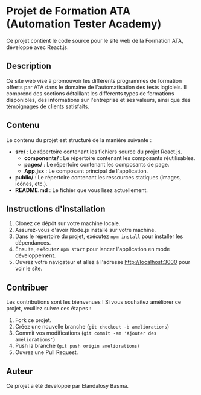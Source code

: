 # Projet de Formation ATA (Automation Tester Academy)

Ce projet contient le code source pour le site web de la Formation ATA, développé avec React.js.

## Description

Ce site web vise à promouvoir les différents programmes de formation offerts par ATA dans le domaine de l'automatisation des tests logiciels. Il comprend des sections détaillant les différents types de formations disponibles, des informations sur l'entreprise et ses valeurs, ainsi que des témoignages de clients satisfaits.

## Contenu

Le contenu du projet est structuré de la manière suivante :

- **src/** : Le répertoire contenant les fichiers source du projet React.js.
  - **components/** : Le répertoire contenant les composants réutilisables.
  - **pages/** : Le répertoire contenant les composants de page.
  - **App.jsx** : Le composant principal de l'application.
- **public/** : Le répertoire contenant les ressources statiques (images, icônes, etc.).
- **README.md** : Le fichier que vous lisez actuellement.

## Instructions d'installation

1. Clonez ce dépôt sur votre machine locale.
2. Assurez-vous d'avoir Node.js installé sur votre machine.
3. Dans le répertoire du projet, exécutez `npm install` pour installer les dépendances.
4. Ensuite, exécutez `npm start` pour lancer l'application en mode développement.
5. Ouvrez votre navigateur et allez à l'adresse [http://localhost:3000](http://localhost:3000) pour voir le site.

## Contribuer

Les contributions sont les bienvenues ! Si vous souhaitez améliorer ce projet, veuillez suivre ces étapes :

1. Fork ce projet.
2. Créez une nouvelle branche (`git checkout -b ameliorations`)
3. Commit vos modifications (`git commit -am 'Ajouter des améliorations'`)
4. Push la branche (`git push origin ameliorations`)
5. Ouvrez une Pull Request.

## Auteur

Ce projet a été développé par Elandalosy Basma.



